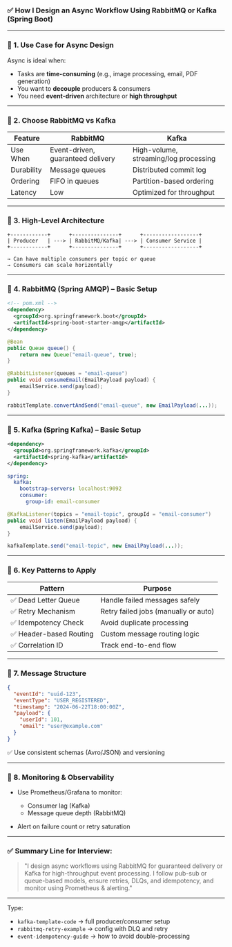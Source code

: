 ### ✅ How I Design an Async Workflow Using RabbitMQ or Kafka (Spring Boot)

---

### 🔹 1. **Use Case for Async Design**

Async is ideal when:

* Tasks are **time-consuming** (e.g., image processing, email, PDF generation)
* You want to **decouple** producers & consumers
* You need **event-driven** architecture or **high throughput**

---

### 🔹 2. **Choose RabbitMQ vs Kafka**

| Feature    | RabbitMQ                          | Kafka                                 |
| ---------- | --------------------------------- | ------------------------------------- |
| Use When   | Event-driven, guaranteed delivery | High-volume, streaming/log processing |
| Durability | Message queues                    | Distributed commit log                |
| Ordering   | FIFO in queues                    | Partition-based ordering              |
| Latency    | Low                               | Optimized for throughput              |

---

### 🔹 3. **High-Level Architecture**

```
+------------+      +---------------+      +------------------+
| Producer   | ---> | RabbitMQ/Kafka| ---> | Consumer Service |
+------------+      +---------------+      +------------------+

→ Can have multiple consumers per topic or queue
→ Consumers can scale horizontally
```

---

### 🔹 4. **RabbitMQ (Spring AMQP)** – Basic Setup

```xml
<!-- pom.xml -->
<dependency>
  <groupId>org.springframework.boot</groupId>
  <artifactId>spring-boot-starter-amqp</artifactId>
</dependency>
```

```java
@Bean
public Queue queue() {
    return new Queue("email-queue", true);
}

@RabbitListener(queues = "email-queue")
public void consumeEmail(EmailPayload payload) {
    emailService.send(payload);
}
```

```java
rabbitTemplate.convertAndSend("email-queue", new EmailPayload(...));
```

---

### 🔹 5. **Kafka (Spring Kafka)** – Basic Setup

```xml
<dependency>
  <groupId>org.springframework.kafka</groupId>
  <artifactId>spring-kafka</artifactId>
</dependency>
```

```yaml
spring:
  kafka:
    bootstrap-servers: localhost:9092
    consumer:
      group-id: email-consumer
```

```java
@KafkaListener(topics = "email-topic", groupId = "email-consumer")
public void listen(EmailPayload payload) {
    emailService.send(payload);
}
```

```java
kafkaTemplate.send("email-topic", new EmailPayload(...));
```

---

### 🔹 6. **Key Patterns to Apply**

| Pattern                | Purpose                              |
| ---------------------- | ------------------------------------ |
| ✅ Dead Letter Queue    | Handle failed messages safely        |
| ✅ Retry Mechanism      | Retry failed jobs (manually or auto) |
| ✅ Idempotency Check    | Avoid duplicate processing           |
| ✅ Header-based Routing | Custom message routing logic         |
| ✅ Correlation ID       | Track end-to-end flow                |

---

### 🔹 7. **Message Structure**

```json
{
  "eventId": "uuid-123",
  "eventType": "USER_REGISTERED",
  "timestamp": "2024-06-22T18:00:00Z",
  "payload": {
    "userId": 101,
    "email": "user@example.com"
  }
}
```

✅ Use consistent schemas (Avro/JSON) and versioning

---

### 🔹 8. **Monitoring & Observability**

* Use Prometheus/Grafana to monitor:

  * Consumer lag (Kafka)
  * Message queue depth (RabbitMQ)
* Alert on failure count or retry saturation

---

### ✅ Summary Line for Interview:

> "I design async workflows using RabbitMQ for guaranteed delivery or Kafka for high-throughput event processing. I follow pub-sub or queue-based models, ensure retries, DLQs, and idempotency, and monitor using Prometheus & alerting."

---

Type:

* `kafka-template-code` → full producer/consumer setup
* `rabbitmq-retry-example` → config with DLQ and retry
* `event-idempotency-guide` → how to avoid double-processing
